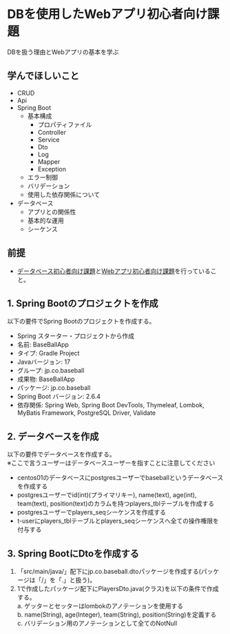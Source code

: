 # DBを使用したWebアプリ初心者向け課題
DBを扱う理由とWebアプリの基本を学ぶ

## 学んでほしいこと
 - CRUD
 - Api
 - Spring Boot
   - 基本構成
     - プロパティファイル
     - Controller
     - Service
     - Dto
     - Log
     - Mapper
     - Exception
   - エラー制御
   - バリデーション
   - 使用した依存関係について
 - データベース
   - アプリとの関係性
   - 基本的な運用
   - シーケンス

## 前提
 - [データベース初心者向け課題](db.md)と[Webアプリ初心者向け課題](web.md)を行っていること。

## 1. Spring Bootのプロジェクトを作成
以下の要件でSpring Bootのプロジェクトを作成する。
 - Spring スターター・プロジェクトから作成
 - 名前: BaseBallApp
 - タイプ: Gradle Project
 - Javaバージョン: 17
 - グループ: jp.co.baseball
 - 成果物: BaseBallApp
 - パッケージ: jp.co.baseball
 - Spring Boot バージョン: 2.6.4
 - 依存関係: Spring Web, Spring Boot DevTools, Thymeleaf, Lombok, MyBatis Framework, PostgreSQL Driver, Validate

## 2. データベースを作成
以下の要件でデータベースを作成する。  
※ここで言うユーザーはデータベースユーザーを指すことに注意してください
 - centos01のデータベースにpostgresユーザーでbaseballというデータベースを作成する
 - postgresユーザーでid(int)(プライマリキー), name(text), age(int), team(text), position(text)のカラムを持つplayers_tblテーブルを作成する
 - postgresユーザーでplayers_seqシーケンスを作成する
 - t-userにplayers_tblテーブルとplayers_seqシーケンスへ全ての操作権限を付与する

## 3. Spring BootにDtoを作成する
1. 「src/main/java/」配下にjp.co.baseball.dtoパッケージを作成する(パッケージは「/」を「.」と扱う)。
2. 1で作成したパッケージ配下にPlayersDto.java(クラス)を以下の条件で作成する。  
  a. ゲッターとセッターはlombokのアノテーションを使用する  
  b. name(String), age(Integer), team(String), position(String)を定義する  
  c. バリデーション用のアノテーションとして全てのNotNull
